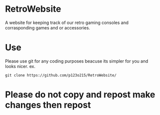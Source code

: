 # RetroWebsite
A website for keeping track of our retro gaming consoles and corrasponding games and or accessories.

# Use
Please use git for any coding purposes beacuse its simpler for you and looks nicer.
ex. 
```shell
git clone https://github.com/p123o215/RetroWebsite/
```
# Please do not copy and repost make changes then repost

